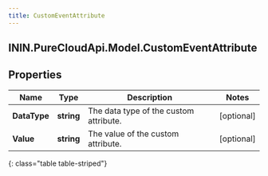 ```yaml
---
title: CustomEventAttribute
---
```

## ININ.PureCloudApi.Model.CustomEventAttribute

## Properties

|Name | Type | Description | Notes|
|------------ | ------------- | ------------- | -------------|
| **DataType** | **string** | The data type of the custom attribute. | [optional] |
| **Value** | **string** | The value of the custom attribute. | [optional] |
{: class="table table-striped"}


